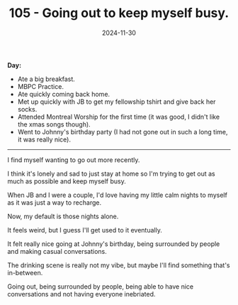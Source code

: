 ﻿---
title: 105 - Going out to keep myself busy.
date: 2024-11-30
categories: ["daily"]
tags: posts

---
**Day:** 

- Ate a big breakfast.
- MBPC Practice.
- Ate quickly coming back home.
- Met up quickly with JB to get my fellowship tshirt and give back her socks.
- Attended Montreal Worship for the first time (it was good, I didn't like the xmas songs though).
- Went to Johnny's birthday party (I had not gone out in such a long time, it was really nice).
---
I find myself wanting to go out more recently.

I think it's lonely and sad to just stay at home so I'm trying to get out as much as possible and keep myself busy.

When JB and I were a couple, I'd love having my little calm nights to myself as it was just a way to recharge.

Now, my default is those nights alone.

It feels weird, but I guess I'll get used to it eventually.

It felt really nice going at Johnny's birthday, being surrounded by people and making casual conversations.

The drinking scene is really not my vibe, but maybe I'll find something that's in-between.

Going out, being surrounded by people, being able to have nice conversations and not having everyone inebriated.
